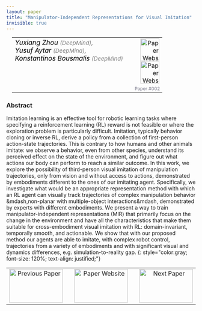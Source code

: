 ```yaml
---
layout: paper
title: "Manipulator-Independent Representations for Visual Imitation"
invisible: true
---
```

<table width = "95%" style="padding-left: 15px; margin-left: auto; margin-right: 10px;">
<tr><td style = "vertical-align: top; padding-right: 25px;" rowspan="2">
<span style="color:black; font-size: 110%;"><i>
Yuxiang Zhou <span style="color:gray; font-size: 85%">(DeepMind)</span><span style="color:gray; font-size: 100%">,</span><br>  Yusuf Aytar <span style="color:gray; font-size: 85%">(DeepMind)</span><span style="color:gray; font-size: 100%">,</span><br>  Konstantinos Bousmalis <span style="color:gray; font-size: 85%">(DeepMind)</span>
</i></span>
</td>
<td style="text-align: right;"><a href="http://www.roboticsproceedings.org/rss17/p002.pdf"><img src="{{ site.baseurl }}/images/paper_link.png" alt="Paper Website" width = "50"  height = "60"/></a><br> <a href="https://sites.google.com/view/mir4vi"><img src="{{ site.baseurl }}/images/website_link.png" alt="Paper Website" width = "50"  height = "60"/></a><br>    </td>
</tr>
<tr>
<td style="color:#777789; text-align:right; font-size: 75%; margin-right:10px;">Paper&nbsp;#002</td>
</tr>
</table>


### Abstract
Imitation learning is an effective tool for robotic learning tasks where specifying a reinforcement learning (RL) reward is not feasible or where the exploration problem is particularly difficult. Imitation, typically behavior cloning or inverse RL, derive a policy from a collection of first-person action-state trajectories. This is contrary to how humans and other animals imitate: we observe a behavior, even from other species, understand its perceived effect on the state of the environment, and figure out what actions our body can perform to reach a similar outcome. In this work, we explore the possibility of third-person visual imitation of manipulation trajectories, only from vision and without access to actions, demonstrated by embodiments different to the ones of our imitating agent. Specifically, we investigate what would be an appropriate representation method with which an RL agent can visually track trajectories of complex manipulation behavior &mdash,non-planar with multiple-object interactions&mdash, demonstrated by experts with different embodiments. We present a way to train manipulator-independent representations (MIR) that primarily focus on the change in the environment and have all the characteristics that make them suitable for cross-embodiment visual imitation with RL: domain-invariant, temporally smooth, and actionable. We show that with our proposed method our agents are able to imitate, with complex robot control, trajectories from a variety of embodiments and with significant visual and dynamics differences, e.g. simulation-to-reality gap.
{: style="color:gray; font-size: 120%; text-align: justified;"}



<table width="100%">
 <tr>
    <td style="width: 30%; text-align: center;"><a href="{{ site.baseurl }}/program/papers/001/">
<img src="{{ site.baseurl }}/images/previous_icon.png"
       alt="Previous Paper" width = "142"  height = "90"/> 
</a> </td>
<td style="text-align: center;"><a href="{{ site.baseurl }}/program/papers">
<img src="{{ site.baseurl }}/images/overview_icon.png"
       alt="Paper Website" width = "142"  height = "90"/> 
</a> </td>
    <td style="width: 30%; text-align: center;"><a href="{{ site.baseurl }}/program/papers/003/">
    <img src="{{ site.baseurl }}/images/next_icon.png"
        alt="Next Paper" width = "142"  height = "90"/>
    </a></td>
</tr>
</table>